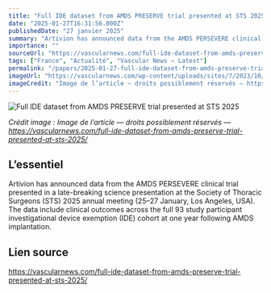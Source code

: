 ```yaml
---
title: "Full IDE dataset from AMDS PRESERVE trial presented at STS 2025"
date: "2025-01-27T16:31:56.000Z"
publishedDate: "27 janvier 2025"
summary: "Artivion has announced data from the AMDS PERSEVERE clinical trial presented in a late-breaking science presentation at the Society of Thoracic Surgeons (STS) 2025 annual meeting (25–27 January, Los Angeles, USA). The data include clinical outcomes across the full 93 study participant investigational device exemption (IDE) cohort at one year following AMDS implantation."
importance: ""
sourceUrl: "https://vascularnews.com/full-ide-dataset-from-amds-preserve-trial-presented-at-sts-2025/"
tags: ["France", "Actualité", "Vascular News — Latest"]
permalink: "/papers/2025-01-27-full-ide-dataset-from-amds-preserve-trial-presented-at-sts-2025"
imageUrl: "https://vascularnews.com/wp-content/uploads/sites/7/2023/10/Artivion-logo-featured.jpg"
imageCredit: "Image de l’article — droits possiblement réservés — https://vascularnews.com/full-ide-dataset-from-amds-preserve-trial-presented-at-sts-2025/"
---
```


![Full IDE dataset from AMDS PRESERVE trial presented at STS 2025](https://vascularnews.com/wp-content/uploads/sites/7/2023/10/Artivion-logo-featured.jpg)

*Crédit image : Image de l’article — droits possiblement réservés — https://vascularnews.com/full-ide-dataset-from-amds-preserve-trial-presented-at-sts-2025/*

## L’essentiel

Artivion has announced data from the AMDS PERSEVERE clinical trial presented in a late-breaking science presentation at the Society of Thoracic Surgeons (STS) 2025 annual meeting (25–27 January, Los Angeles, USA). The data include clinical outcomes across the full 93 study participant investigational device exemption (IDE) cohort at one year following AMDS implantation.

## Lien source

https://vascularnews.com/full-ide-dataset-from-amds-preserve-trial-presented-at-sts-2025/
